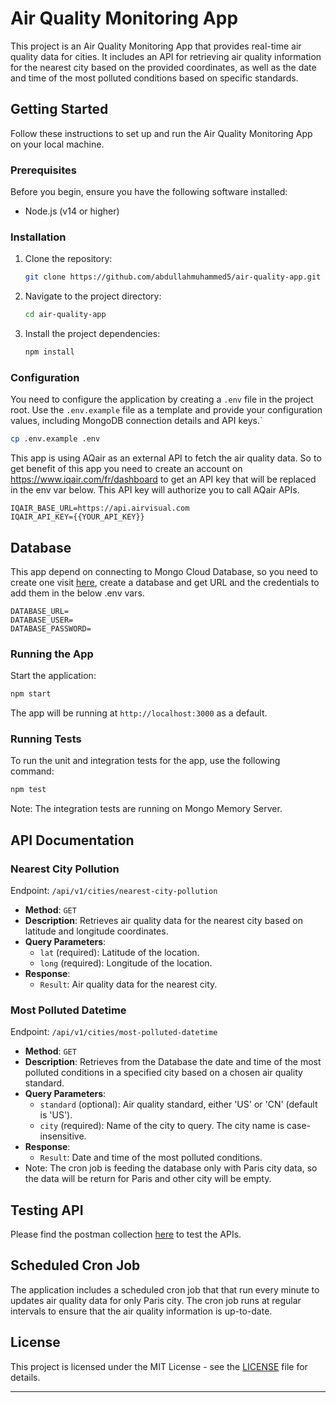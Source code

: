 # Air Quality Monitoring App

This project is an Air Quality Monitoring App that provides real-time air quality data for cities. It includes an API for retrieving air quality information for the nearest city based on the provided coordinates, as well as the date and time of the most polluted conditions based on specific standards.

## Getting Started

Follow these instructions to set up and run the Air Quality Monitoring App on your local machine.

### Prerequisites

Before you begin, ensure you have the following software installed:

- Node.js (v14 or higher)

### Installation

1. Clone the repository:

   ```bash
   git clone https://github.com/abdullahmuhammed5/air-quality-app.git
   ```

2. Navigate to the project directory:

   ```bash
   cd air-quality-app
   ```

3. Install the project dependencies:

   ```bash
   npm install
   ```

### Configuration

You need to configure the application by creating a `.env` file in the project root. Use the `.env.example` file as a template and provide your configuration values, including MongoDB connection details and API keys.`

```bash
cp .env.example .env 
```

This app is using AQair as an external API to fetch the air quality data. So to get benefit of this app you need to create an account on https://www.iqair.com/fr/dashboard to get an API key that will be replaced in the env var below. This API key will authorize you to call AQair APIs.

```
IQAIR_BASE_URL=https://api.airvisual.com
IQAIR_API_KEY={{YOUR_API_KEY}}
```

## Database

This app depend on connecting to Mongo Cloud Database, so you need to create one visit [here](https://cloud.mongodb.com/), create a database and get URL and the credentials to add them in the below .env vars. 

```
DATABASE_URL=
DATABASE_USER=
DATABASE_PASSWORD=
```

### Running the App

Start the application:

   ```bash
   npm start
   ```

The app will be running at `http://localhost:3000` as a default.

### Running Tests

To run the unit and integration tests for the app, use the following command:

```bash
npm test
```

Note: The integration tests are running on Mongo Memory Server.

## API Documentation

### Nearest City Pollution

Endpoint: `/api/v1/cities/nearest-city-pollution`

- **Method**: `GET`
- **Description**: Retrieves air quality data for the nearest city based on latitude and longitude coordinates.
- **Query Parameters**:
  - `lat` (required): Latitude of the location.
  - `long` (required): Longitude of the location.
- **Response**:
  - `Result`: Air quality data for the nearest city.

### Most Polluted Datetime

Endpoint: `/api/v1/cities/most-polluted-datetime`

- **Method**: `GET`
- **Description**: Retrieves from the Database the date and time of the most polluted conditions in a specified city based on a chosen air quality standard.
- **Query Parameters**:
  - `standard` (optional): Air quality standard, either 'US' or 'CN' (default is 'US').
  - `city` (required): Name of the city to query. The city name is case-insensitive.
- **Response**:
  - `Result`: Date and time of the most polluted conditions.
- Note: The cron job is feeding the database only with Paris city data, so the data will be return for Paris and other city will be empty. 

## Testing API

Please find the postman collection [here](./postman_collection.json) to test the APIs.

## Scheduled Cron Job

The application includes a scheduled cron job that that run every minute to updates air quality data for only Paris city. The cron job runs at regular intervals to ensure that the air quality information is up-to-date.

## License

This project is licensed under the MIT License - see the [LICENSE](LICENSE) file for details.

---